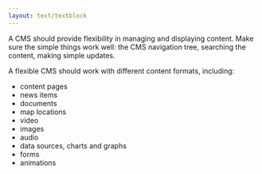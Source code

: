 ```yaml
---
layout: text/textblock
---
```

A CMS should provide flexibility in managing and displaying content. Make sure the simple things work well: the CMS navigation tree, searching the content, making simple updates. 

A flexible CMS should work with different content formats, including:
- content pages
- news items
- documents
- map locations
- video
- images
- audio
- data sources, charts and graphs
- forms
- animations
